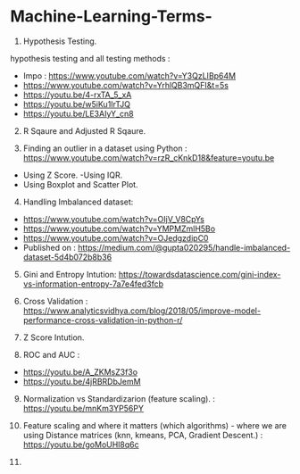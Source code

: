 # Machine-Learning-Terms-

1) Hypothesis Testing.

‌hypothesis testing and all testing methods : 
 - Impo : https://www.youtube.com/watch?v=Y3QzLIBp64M
 - https://www.youtube.com/watch?v=YrhlQB3mQFI&t=5s
 - https://youtu.be/4-rxTA_5_xA
 - https://youtu.be/w5iKu1IrTJQ
 - https://youtu.be/LE3AIyY_cn8

2) R Sqaure and Adjusted R Sqaure.

3) Finding an outlier in a dataset using Python : https://www.youtube.com/watch?v=rzR_cKnkD18&feature=youtu.be

- Using Z Score.
-Using IQR.
- Using Boxplot and Scatter Plot.

4) Handling Imbalanced dataset:
 - https://www.youtube.com/watch?v=OIjV_V8CpYs
 - https://www.youtube.com/watch?v=YMPMZmlH5Bo
 - https://www.youtube.com/watch?v=OJedgzdipC0
 - Published on : https://medium.com/@gupta020295/handle-imbalanced-dataset-5d4b072b8b36
 
 5) Gini and Entropy Intution: https://towardsdatascience.com/gini-index-vs-information-entropy-7a7e4fed3fcb
 
 6) Cross Validation : https://www.analyticsvidhya.com/blog/2018/05/improve-model-performance-cross-validation-in-python-r/
 
 7) Z Score Intution.
 
 8) ROC and AUC : 
- https://youtu.be/A_ZKMsZ3f3o
- https://youtu.be/4jRBRDbJemM

9) Normalization vs Standardizarion (feature scaling). : https://youtu.be/mnKm3YP56PY

10) ‌Feature scaling and where it matters (which algorithms) - where we are using Distance matrices (knn,  kmeans, PCA, Gradient Descent.) : https://youtu.be/goMoUHl8q6c

11) 
